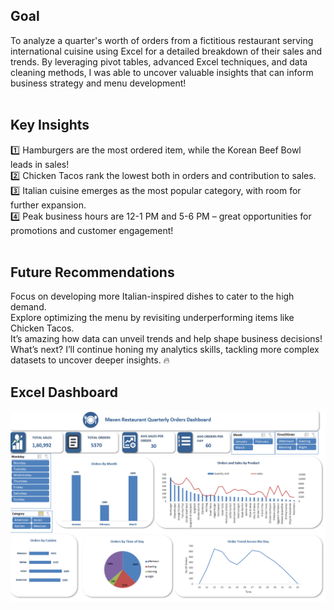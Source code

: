 ## Goal
To analyze a quarter's worth of orders from a fictitious restaurant serving international cuisine using Excel for a detailed breakdown of their sales and trends. By leveraging pivot tables, advanced Excel techniques, and data cleaning methods, I was able to uncover valuable insights that can inform business strategy and menu development! <br><br>

## Key Insights
1️⃣ Hamburgers are the most ordered item, while the Korean Beef Bowl leads in sales! <br>
2️⃣ Chicken Tacos rank the lowest both in orders and contribution to sales. <br>
3️⃣ Italian cuisine emerges as the most popular category, with room for further expansion.<br>
4️⃣ Peak business hours are 12-1 PM and 5-6 PM – great opportunities for promotions and customer engagement!<br><br>

## Future Recommendations
Focus on developing more Italian-inspired dishes to cater to the high demand.<br>
Explore optimizing the menu by revisiting underperforming items like Chicken Tacos.<br>
It’s amazing how data can unveil trends and help shape business decisions! What’s next? I’ll continue honing my analytics skills, tackling more complex datasets to uncover deeper insights. 🔥

## Excel Dashboard

![Excel Dashboard](Excel_Dashboard.PNG)

